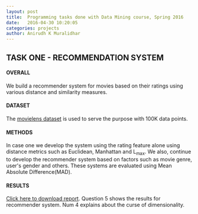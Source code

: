 ```yaml
---
layout: post
title:  Programming tasks done with Data Mining course, Spring 2016
date:   2016-04-30 10:20:05
categories: projects
author: Anirudh K Muralidhar
---
```


## TASK ONE - RECOMMENDATION SYSTEM

#### **OVERALL**

We build a recommender system for movies based on their ratings using various distance and similarity measures.

#### **DATASET**

The [movielens dataset](http://grouplens.org/datasets/movielens/) is used to serve the purpose with 100K data points.

#### **METHODS**

In case one we develop the system using the rating feature alone using distance metrics such as Euclidean, Manhattan and L<sub>max</sub>.
We also, continue to develop the recommender system based on factors such as movie genre, user's gender and others. These systems are evaluated using Mean Absolute Difference(MAD).

#### **RESULTS**

[Click here to download report](https://github.com/anirudhkm/data-mining-course/blob/master/hw1/hw1.pdf). Question 5 shows the results for recommender system. Num 4 explains about the curse of dimensionality.





